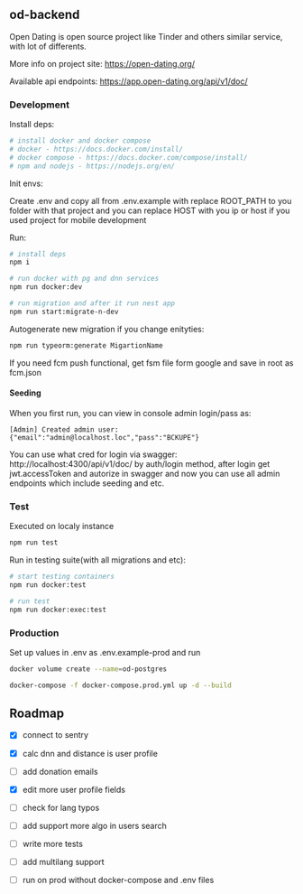## od-backend
Open Dating is open source project like Tinder and others similar service, with lot of differents.

More info on project site: https://open-dating.org/

Available api endpoints: https://app.open-dating.org/api/v1/doc/

### Development
Install deps:

```bash
# install docker and docker compose
# docker - https://docs.docker.com/install/
# docker compose - https://docs.docker.com/compose/install/
# npm and nodejs - https://nodejs.org/en/
```

Init envs:

Create .env and copy all from .env.example with
replace ROOT_PATH to you folder with that project and you
can replace HOST with you ip or host if you used project for mobile development

Run:

```bash
# install deps
npm i

# run docker with pg and dnn services
npm run docker:dev

# run migration and after it run nest app
npm run start:migrate-n-dev
```

Autogenerate new migration if you change enityties:
```bash
npm run typeorm:generate MigartionName
```

If you need fcm push functional, get fsm file form google and save in root as fcm.json

#### Seeding
When you first run, you can view in console admin login/pass as:
```
[Admin] Created admin user: {"email":"admin@localhost.loc","pass":"BCKUPE"}
```
You can use what cred for login via swagger: http://localhost:4300/api/v1/doc/
by auth/login method, after login get jwt.accessToken and autorize in swagger and now you can use all admin endpoints
which include seeding and etc.


### Test
Executed on localy instance
```bash
npm run test
```

Run in testing suite(with all migrations and etc):
```bash
# start testing containers
npm run docker:test

# run test
npm run docker:exec:test
```

### Production
Set up values in .env as .env.example-prod and run
```bash
docker volume create --name=od-postgres

docker-compose -f docker-compose.prod.yml up -d --build
```

## Roadmap
* [x] connect to sentry
* [x] calc dnn and distance is user profile
* [ ] add donation emails
* [x] edit more user profile fields
* [ ] check for lang typos
* [ ] add support more algo in users search
* [ ] write more tests
* [ ] add multilang support
* [ ] run on prod without docker-compose and .env files

